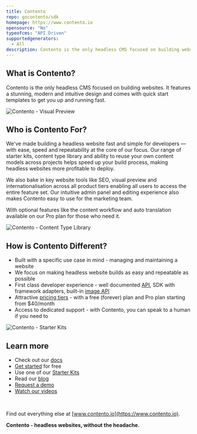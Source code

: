 ```yaml
---
title: Contento
repo: gocontento/sdk
homepage: https://www.contento.io
opensource: "No"
typeofcms: "API Driven"
supportedgenerators:
  - All
description: Contento is the only headless CMS focused on building websites. It features a stunning, modern and intuitive design and comes with quick start templates to get you up and running fast.
---
```


## What is Contento?

Contento is the only headless CMS focused on building websites. It features a stunning, modern and intuitive design and comes with quick start templates to get you up and running fast.

![Contento - Visual Preview](https://assets.contento.io/assets/VK6vBK72xR/Content-Editor---Desktop.png?fit=crop&w=960&dpr=2)

## Who is Contento For?

We've made building a headless website fast and simple for developers — with ease, speed and repeatability at the core of our focus. Our range of starter kits, content type library and ability to reuse your own content models across projects helps speed up your build process, making headless websites more profitable to deploy.

We also bake in key website tools like SEO, visual preview and internationalisation across all product tiers enabling all users to access the entire feature set. Our intuitive admin panel and editing experience also makes Contento easy to use for the marketing team.

With optional features like the content workflow and auto translation available on our Pro plan for those who need it.

![Contento - Content Type Library](https://assets.contento.io/assets/VK6vBK72xR/Content-Types-Library.png?fit=crop&w=960&dpr=2)

## How is Contento Different?

- Built with a specific use case in mind - managing and maintaining a website
- We focus on making headless website builds as easy and repeatable as possible
- First class developer experience - well documented [API](https://www.contento.io/docs/content-api/v1), SDK with framework adapters, built-in [image API](https://www.contento.io/docs/image-api)
- Attractive [pricing tiers](https://www.contento.io/pricing) - with a free (forever) plan and Pro plan starting from $40/month
- Access to dedicated support - with Contento, you can speak to a human if you need to

![Contento - Starter Kits](https://assets.contento.io/assets/VK6vBK72xR/My-Library---Starter-Kits---Dark-Mode.png?fit=crop&w=960&dpr=2)

## Learn more

- Check out our [docs](https://www.contento.io/docs)
- [Get started](https://app.contento.io/register) for free
- Use one of our [Starter Kits](https://www.contento.io/starter-kits)
- Read our [blog](https://www.contento.io/blog)
- [Request a demo](https://www.contento.io/book-demo)
- [Watch our videos](https://www.youtube.com/channel/UCJiB9YwSwnySlJ4SsQjTa5A)

<br>

Find out everything else at [www.contento.io](https://www.contento.io).

**Contento - headless websites, without the headache.**
